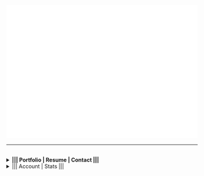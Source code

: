 <div width="100%">
<img src="https://raw.githubusercontent.com/Thomashighbaugh/Thomashighbaugh/master/banner.svg" />

  <br />
  <hr />
  <br />
<details>
<summary> <b>||| Portfolio | Resume | Contact ||| </b></summary>
<br/>

<a href="https://thomasleonhighbaugh.me"> <img width="200px" src="portfolio-button.svg" alt="Portfolio"/> </a> <a href="https://resume-thomas-leon-highbaugh.vercel.app/" > <img width="200px" src="resume.svg" alt="Resume"> </a> <a href="https://biolink-delta.vercel.app"> <img width="200px" float="right" src="contact_button.svg" alt="contact button"/></a>



  <br />
  <hr />
  <br />
  </details>
  
  <details>
    <summary>||| Account | Stats |||</summary>
      <img src="https://raw.githubusercontent.com/Thomashighbaugh/github-stats/master/generated/overview.svg#gh-dark-mode-only" alt="user stats"/>
    <img src="https://raw.githubusercontent.com/Thomashighbaugh/github-stats/master/generated/languages.svg#gh-dark-mode-only" alt="user stats" />
  </details>
